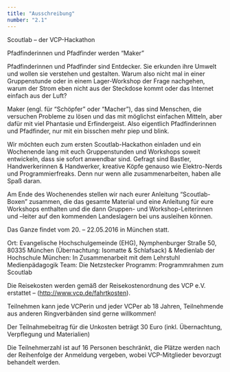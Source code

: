 ```yaml
---
title: "Ausschreibung"
number: "2.1"
---
```

Scoutlab – der VCP-Hackathon

Pfadfinderinnen und Pfadfinder werden “Maker”

Pfadfinderinnen und Pfadfinder sind Entdecker. Sie erkunden ihre Umwelt und wollen sie verstehen und gestalten. Warum also nicht mal in einer Gruppenstunde oder in einem Lager-Workshop der Frage nachgehen, warum der Strom eben nicht aus der Steckdose kommt oder das Internet einfach aus der Luft?

Maker (engl. für “Schöpfer” oder “Macher”), das sind Menschen, die versuchen Probleme zu lösen und das mit möglichst einfachen Mitteln, aber dafür mit viel Phantasie und Erfindergeist. Also eigentlich Pfadfinderinnen und Pfadfinder, nur mit ein bisschen mehr piep und blink.

Wir möchten euch zum ersten Scoutlab-Hackathon einladen und ein Wochenende lang mit euch Gruppenstunden und Workshops soweit entwickeln, dass sie sofort anwendbar sind. Gefragt sind Bastler, Handwerkerinnen & Handwerker, kreative Köpfe genauso wie Elektro-Nerds und Programmierfreaks. Denn nur wenn alle zusammenarbeiten, haben alle Spaß daran.

Am Ende des Wochenendes stellen wir nach eurer Anleitung “Scoutlab-Boxen” zusammen, die das gesamte Material und eine Anleitung für eure Workshops enthalten und die dann Gruppen- und Workshop-Leiterinnen und –leiter auf den kommenden Landeslagern bei uns ausleihen können.

Das Ganze findet vom 20. – 22.05.2016 in München statt.

Ort: Evangelische Hochschulgemeinde (EHG), Nymphenburger Straße 50, 80335 München
(Übernachtung: Isomatte & Schlafsack)
& Medienlab der Hochschule München:
In Zusammenarbeit mit dem Lehrstuhl Medienpädagogik
Team: Die Netzstecker
Programm: Programmrahmen zum Scoutlab

Die Reisekosten werden gemäß der Reisekostenordnung des VCP e.V. erstattet – (http://www.vcp.de/fahrtkosten).

Teilnehmen kann jede VCPerin und jeder VCPer ab 18 Jahren, Teilnehmende aus anderen Ringverbänden sind gerne willkommen!


Der Teilnahmebeitrag für die Unkosten beträgt 30 Euro (inkl. Übernachtung, Verpflegung und Materialien)

Die Teilnehmerzahl ist auf 16 Personen beschränkt, die Plätze werden nach der Reihenfolge der Anmeldung vergeben, wobei VCP-Mitglieder bevorzugt behandelt werden.
